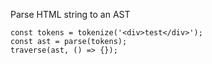 Parse HTML string to an AST

```
const tokens = tokenize('<div>test</div>');
const ast = parse(tokens);
traverse(ast, () => {});
```
